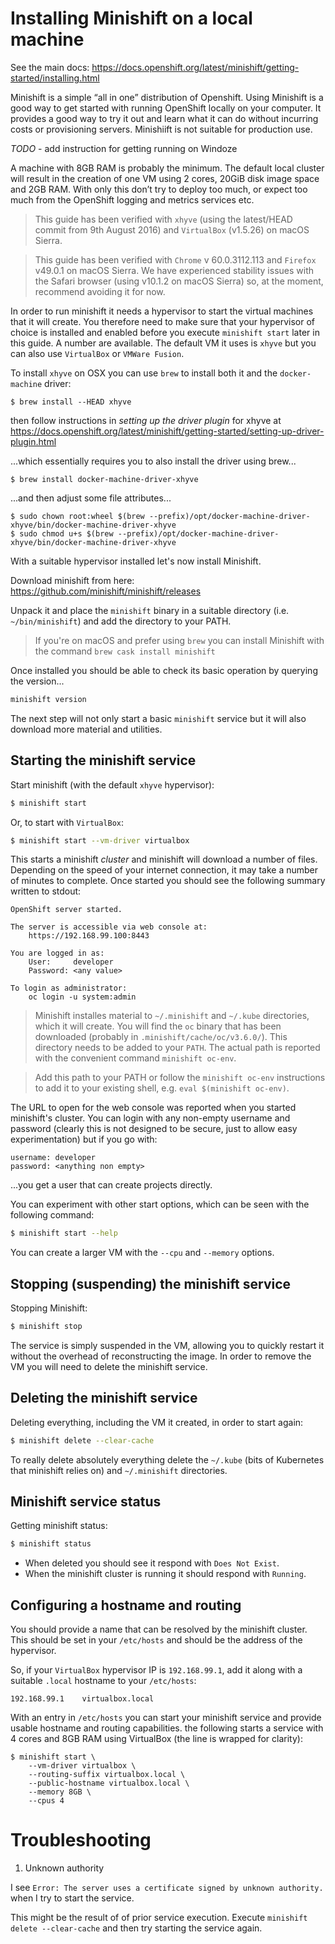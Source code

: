 # Installing Minishift on a local machine

See the main docs: https://docs.openshift.org/latest/minishift/getting-started/installing.html

Minishift is a simple “all in one” distribution of Openshift.
Using Minishift is a good way to get started with running OpenShift locally
on your computer. It provides a good way to try it out and learn what it can
do without incurring costs or provisioning servers. Minishiift is not suitable
for production use.

_TODO_ - add instruction for getting running on Windoze

A machine with 8GB RAM is probably the minimum. The default local cluster
will result in the creation of one VM using 2 cores, 20GiB disk image space
and 2GB RAM. With only this don’t try to deploy too much, or expect too much
from the OpenShift logging and metrics services etc.

>	This guide has been verified with `xhyve` (using the latest/HEAD commit 
	from 9th August 2016) and `VirtualBox` (v1.5.26) on macOS Sierra. 

>	This guide has been verified with `Chrome` v 60.0.3112.113 and `Firefox`
    v49.0.1 on macOS Sierra. We have experienced stability issues with the
    Safari browser (using v10.1.2 on macOS Sierra) so, at the moment,
    recommend avoiding it for now.
	
In order to run minishift it needs a hypervisor to start the virtual machines
that it will create. You therefore need to make sure that your hypervisor of choice
is installed and enabled before you execute `minishift start` later in this guide.
A number are available. The default VM it uses is `xhyve` but you can also
use `VirtualBox` or `VMWare Fusion`.

To install `xhyve` on OSX you can use `brew` to install both it and the
`docker-machine` driver:

```
$ brew install --HEAD xhyve
```

then follow instructions in _setting up the driver plugin_ for xhyve at
https://docs.openshift.org/latest/minishift/getting-started/setting-up-driver-plugin.html

...which essentially requires you to also install the driver using brew...

```
$ brew install docker-machine-driver-xhyve
```

...and then adjust some file attributes...

```
$ sudo chown root:wheel $(brew --prefix)/opt/docker-machine-driver-xhyve/bin/docker-machine-driver-xhyve
$ sudo chmod u+s $(brew --prefix)/opt/docker-machine-driver-xhyve/bin/docker-machine-driver-xhyve
```

With a suitable hypervisor installed let's now install Minishift.

Download minishift from here: https://github.com/minishift/minishift/releases

Unpack it and place the `minishift` binary in a suitable directory
(i.e. `~/bin/minishift`) and add the directory to your PATH. 

>	If you're on macOS and prefer using `brew` you can install Minishift
	with the command `brew cask install minishift`

Once installed you should be able to check its basic operation by querying
the version...

```sh
minishift version
```

The next step will not only start a basic `minishift` service but it will
also download more material and utilities.

## Starting the minishift service

Start minishift (with the default `xhyve` hypervisor):
```sh
$ minishift start
```

Or, to start with `VirtualBox`:
```sh
$ minishift start --vm-driver virtualbox
```

This starts a minishift _cluster_ and minishift will download a number of files.
Depending on the speed of your internet connection, it may take  a number of
minutes to complete. Once started you should see the following summary
written to stdout:

```
OpenShift server started.

The server is accessible via web console at:
	https://192.168.99.100:8443

You are logged in as:
	User:     developer
	Password: <any value>

To login as administrator:
	oc login -u system:admin
```

>	Minishift installes material to `~/.minishift` and `~/.kube` directories,
	which it will create. You will find the `oc` binary that has been downloaded
	(probably in `.minishift/cache/oc/v3.6.0/`). This directory
	needs to be added to your `PATH`. The actual path is reported with the
	convenient command `minishift oc-env`.

>	Add this path to your PATH or follow the `minishift oc-env` instructions
	to add it to your existing shell, e.g. `eval $(minishift oc-env)`.
  
The URL to open for the web console was reported when you started minishift's
cluster. You can login with any non-empty username and password
(clearly this is not designed to be secure, just to allow easy experimentation)
but if you go with:

```
username: developer
password: <anything non empty>
```

...you get a user that can create projects directly.

You can experiment with other start options, which can be seen with the
following command:

```sh
$ minishift start --help
```

You can create a larger VM with the `--cpu` and `--memory` options.

## Stopping (suspending) the minishift service

Stopping Minishift:
```sh
$ minishift stop
```

The service is simply suspended in the VM, allowing you to quickly restart it
without the overhead of reconstructing the image. In order to remove the VM
you will need to delete the minishift service.

## Deleting the minishift service

Deleting everything, including the VM it created, in order to start again:
```sh
$ minishift delete --clear-cache
```

To really delete absolutely everything delete the `~/.kube` (bits of Kubernetes
that minishift relies on) and `~/.minishift` directories.

## Minishift service status

Getting minishift status:
```sh
$ minishift status
```

*	When deleted you should see it respond with `Does Not Exist`.
*	When the minishift cluster is running it should respond with `Running`.

## Configuring a hostname and routing
You should provide a name that can be resolved by the minishift cluster.
This should be set in your `/etc/hosts` and should be the address of the
hypervisor.

So, if your `VirtualBox` hypervisor IP is `192.168.99.1`, add it along with
a suitable `.local` hostname to your `/etc/hosts`:
```
192.168.99.1	virtualbox.local
```

With an entry in `/etc/hosts` you can start your minishift service and provide usable
hostname and routing capabilities. the following starts a service with
4 cores and 8GB RAM using VirtualBox (the line is wrapped for clarity):

```
$ minishift start \
	--vm-driver virtualbox \
	--routing-suffix virtualbox.local \
	--public-hostname virtualbox.local \
	--memory 8GB \
	--cpus 4
```

# Troubleshooting

1. Unknown authority

I see `Error: The server uses a certificate signed by unknown authority.`
when I try to start the service.
	
This might be the result of of prior service execution.
Execute `minishift delete --clear-cache` and then try starting
the service again.
